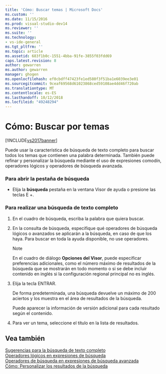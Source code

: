 ```yaml
---
title: 'Cómo: Buscar temas | Microsoft Docs'
ms.custom: ''
ms.date: 11/15/2016
ms.prod: visual-studio-dev14
ms.reviewer: ''
ms.suite: ''
ms.technology:
- vs-ide-general
ms.tgt_pltfrm: ''
ms.topic: article
ms.assetid: 683f1b0c-1551-4bba-91fe-3855f03fdd69
caps.latest.revision: 8
author: gewarren
ms.author: gewarren
manager: ghogen
ms.openlocfilehash: ef0cbdff47423fe1ed580f3f51ba1e6039ee3e01
ms.sourcegitcommit: 9ceaf69568d61023868ced59108ae4dd46f720ab
ms.translationtype: MT
ms.contentlocale: es-ES
ms.lasthandoff: 10/12/2018
ms.locfileid: "49248294"
---
```

# <a name="how-to-search-for-topics"></a>Cómo: Buscar por temas
[!INCLUDE[vs2017banner](../includes/vs2017banner.md)]

Puede usar la característica de búsqueda de texto completo para buscar todos los temas que contienen una palabra determinada. También puede refinar y personalizar la búsqueda mediante el uso de expresiones comodín, operadores lógicos y operadores de búsqueda avanzada.  
  
### <a name="to-open-the-search-tab"></a>Para abrir la pestaña de búsqueda  
  
-   Elija la **búsqueda** pestaña en la ventana Visor de ayuda o presione las teclas E +.  
  
### <a name="to-perform-a-full-text-search"></a>Para realizar una búsqueda de texto completo  
  
1.  En el cuadro de búsqueda, escriba la palabra que quiera buscar.  
  
2.  En la consulta de búsqueda, especifique qué operadores de búsqueda lógicos o avanzados se aplicarán a la búsqueda, en caso de que los haya. Para buscar en toda la ayuda disponible, no use operadores.  
  
    > [!NOTE]
    >  En el cuadro de diálogo **Opciones del Visor**, puede especificar preferencias adicionales, como el número máximo de resultados de la búsqueda que se mostrarán en todo momento o si se debe incluir contenido en inglés si la configuración regional principal no es inglés.  
  
3.  Elija la tecla ENTRAR.  
  
     De forma predeterminada, una búsqueda devuelve un máximo de 200 aciertos y los muestra en el área de resultados de la búsqueda.  
  
     Puede aparecer la información de versión adicional para cada resultado según el contenido.  
  
4.  Para ver un tema, seleccione el título en la lista de resultados.  
  
## <a name="see-also"></a>Vea también  
 [Sugerencias para la búsqueda de texto completo](../ide/full-text-search-tips.md)   
 [Operadores lógicos en expresiones de búsqueda](../ide/logical-operators-in-search-expressions.md)   
 [Operadores de búsqueda en expresiones de búsqueda avanzada](../ide/advanced-search-operators-in-search-expressions.md)   
 [Cómo: Personalizar los resultados de la búsqueda](../ide/how-to-customize-search-results.md)



